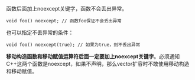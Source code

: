 函数后面加上noexcept关键字，函数不会丢出异常。
```
void foo() noexcept; // 函数foo保证不会丢出异常
```
也可以指定不丢异常的条件：
```
void foo() noexcept(true); // 如果为true，则不丢出异常
```

**移动构造函数和移动赋值运算符后面一定要加上noexcept关键字**。必须通知C++这两个函数是noexcept，如果不声明，那么vector扩容时不敢使用移动构造和移动赋值。